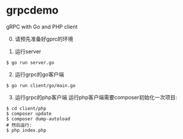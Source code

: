 # grpcdemo
gRPC with Go and PHP client


0. 请预先准备好gprc的环境

1. 运行server

```shell
$ go run server.go
```

2. 运行grpc的go客户端

```shell
$ go run client/go/main.go
```
3. 运行grpc的php客户端
运行php客户端需要composer初始化一次项目:

```shell
$ cd client/php
$ composer update
$ composer dump-autoload
# 然后运行:
$ php index.php
```
